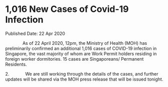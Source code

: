 <html>
    <meta http-equiv="Content-Type" content="text/html; charset=utf-8"/>
    <meta charset="utf-8"/>
    <title>1,016 New Cases of Covid-19 Infection</title>
    <body><h1>1,016 New Cases of Covid-19 Infection</h1>
    <p>Published Date: 22 Apr 2020</p> <p>&nbsp; &nbsp; &nbsp; &nbsp; &nbsp; &nbsp; &nbsp; As of 22 April 2020, 12pm, the Ministry of Health (MOH) has preliminarily confirmed an additional 1,016 cases of COVID-19 infection in Singapore, the vast majority of whom are Work Permit holders residing in foreign worker dormitories. 15 cases are Singaporeans/ Permanent Residents.</p><p>2.&nbsp;&nbsp;&nbsp;&nbsp;&nbsp;&nbsp;&nbsp;&nbsp;&nbsp;&nbsp;&nbsp;&nbsp; We are still working through the details of the cases, and further updates will be shared via the MOH press release that will be issued tonight.</p></body>
</html>